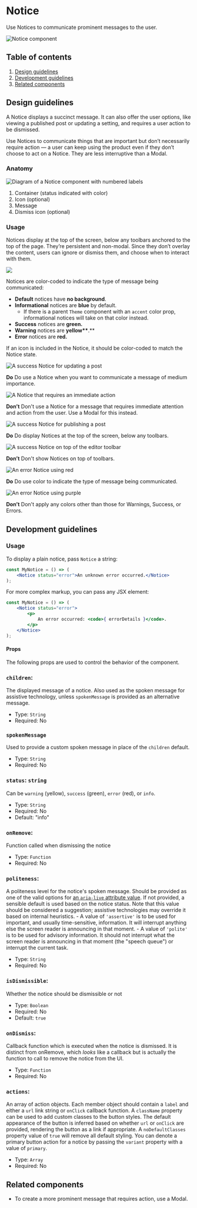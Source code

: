 # Notice

Use Notices to communicate prominent messages to the user.

![Notice component](https://make.wordpress.org/design/files/2019/03/Notice-Screenshot-alt.png)

## Table of contents

1. [Design guidelines](#design-guidelines)
2. [Development guidelines](#development-guidelines)
3. [Related components](#related-components)

## Design guidelines

A Notice displays a succinct message. It can also offer the user options, like viewing a published post or updating a setting, and requires a user action to be dismissed.

Use Notices to communicate things that are important but don’t necessarily require action — a user can keep using the product even if they don’t choose to act on a Notice. They are less interruptive than a Modal.

### Anatomy

![Diagram of a Notice component with numbered labels](https://make.wordpress.org/design/files/2019/03/Notice-Anatomy.png)

1. Container (status indicated with color)
2. Icon (optional)
3. Message
4. Dismiss icon (optional)

### Usage

Notices display at the top of the screen, below any toolbars anchored to the top of the page. They’re persistent and non-modal. Since they don’t overlay the content, users can ignore or dismiss them, and choose when to interact with them.

![](https://make.wordpress.org/design/files/2019/03/Notice-States.png)

Notices are color-coded to indicate the type of message being communicated:

-   **Default** notices have **no background**.
-   **Informational** notices are **blue** by default.
    - If there is a parent `Theme` component with an `accent` color prop, informational notices will take on that color instead.
-   **Success** notices are **green.**
-   **Warning** notices are **yellow\*\***.\*\*
-   **Error** notices are **red.**

If an icon is included in the Notice, it should be color-coded to match the Notice state.

![A success Notice for updating a post](https://make.wordpress.org/design/files/2019/03/Notice-Do-1-alt.png)

**Do**
Do use a Notice when you want to communicate a message of medium importance.

![A Notice that requires an immediate action](https://make.wordpress.org/design/files/2019/03/Notice-Dont-1-alt.png)

**Don’t**
Don't use a Notice for a message that requires immediate attention and action from the user. Use a Modal for this instead.

![A success Notice for publishing a post](https://make.wordpress.org/design/files/2019/03/Notice-Do-2-alt.png)

**Do**
Do display Notices at the top of the screen, below any toolbars.

![A success Notice on top of the editor toolbar](https://make.wordpress.org/design/files/2019/03/Notice-Dont-2-alt.png)

**Don’t**
Don't show Notices on top of toolbars.

![An error Notice using red](https://make.wordpress.org/design/files/2019/03/Notice-Do-3-alt.png)

**Do**
Do use color to indicate the type of message being communicated.

![An error Notice using purple](https://make.wordpress.org/design/files/2019/03/Notice-Dont-3-alt.png)

**Don’t**
Don't apply any colors other than those for Warnings, Success, or Errors.

## Development guidelines

### Usage

To display a plain notice, pass `Notice` a string:

```jsx
const MyNotice = () => (
	<Notice status="error">An unknown error occurred.</Notice>
);
```

For more complex markup, you can pass any JSX element:

```jsx
const MyNotice = () => (
	<Notice status="error">
		<p>
			An error occurred: <code>{ errorDetails }</code>.
		</p>
	</Notice>
);
```

#### Props

The following props are used to control the behavior of the component.

###  `children`: 
The displayed message of a notice. Also used as the spoken message for assistive technology, unless `spokenMessage` is provided as an alternative message.
- Type: `String`
- Required: No

### `spokenMessage`
Used to provide a custom spoken message in place of the `children` default.
- Type: `String`
- Required: No

### `status`: `string`
Can be `warning` (yellow), `success` (green), `error` (red), or `info`.
- Type: `String`
- Required: No
- Default: "info"

### `onRemove`: 
Function called when dismissing the notice
- Type: `Function`
- Required: No

### `politeness`:
A politeness level for the notice's spoken message. Should be provided as one of the valid options for [an `aria-live` attribute value](https://www.w3.org/TR/wai-aria-1.1/#aria-live). If not provided, a sensible default is used based on the notice status. Note that this value should be considered a suggestion; assistive technologies may override it based on internal heuristics.
	- A value of `'assertive'` is to be used for important, and usually time-sensitive, information. It will interrupt anything else the screen reader is announcing in that moment.
	- A value of `'polite'` is to be used for advisory information. It should not interrupt what the screen reader is announcing in that moment (the "speech queue") or interrupt the current task.

- Type: `String`
- Required: No

### `isDismissible`:
Whether the notice should be dismissible or not
- Type: `Boolean`
- Required: No
- Default: `true`

### `onDismiss`:
Callback function which is executed when the notice is dismissed. It is distinct from onRemove, which _looks_ like a callback but is actually the function to call to remove the notice from the UI.
- Type: `Function`
- Required: No

### `actions`:
An array of action objects. Each member object should contain a `label` and either a `url` link string or `onClick` callback function. A `className` property can be used to add custom classes to the button styles. The default appearance of the button is inferred based on whether `url` or `onClick` are provided, rendering the button as a link if appropriate. A `noDefaultClasses` property value of `true` will remove all default styling. You can denote a primary button action for a notice by passing the `variant` property with a value of `primary`.
- Type: `Array`
- Required: No

## Related components
-   To create a more prominent message that requires action, use a Modal.
